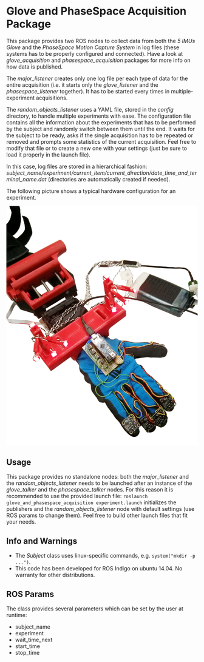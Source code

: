 # Glove and PhaseSpace Acquisition Package
This package provides two ROS nodes to collect data from both the *5 IMUs Glove* and the *PhaseSpace Motion Capture System* in log files (these systems has to be properly configured and connected). Have a look at *glove_acquisition* and *phasespace_acquisition* packages for more info on how data is published.

The *major_listener* creates only one log file per each type of data for the entire acquisition (i.e. it starts only the *glove_listener* and the *phasespace_listener* together). It has to be started every times in multiple-experiment acquisitions.

The *random_objects_listener* uses a YAML file, stored in the *config* directory, to handle multiple experiments with ease. The configuration file contains all the information about the experiments that has to be performed by the subject and randomly switch between them until the end. It waits for the subject to be ready, asks if the single acquisition has to be repeated or removed and prompts some statistics of the current acquisition. Feel free to modify that file or to create a new one with your settings (just be sure to load it properly in the launch file). 

In this case, log files are stored in a hierarchical fashion: *subject_name/experiment/current_item/current_direction/date_time_and_terminal_name.dat* (directories are automatically created if needed).

The following picture shows a typical hardware configuration for an experiment.

![experiment setup](media/experiment_setup.png)

## Usage
This package provides no standalone nodes: both the *major_listener* and the *random_objects_listener* needs to be launched after an instance of the *glove_talker* and the *phasespace_talker* nodes. For this reason it is recommended to use the provided launch file: `roslaunch glove_and_phasespace_acquisition experiment.launch` initializes the publishers and the *random_objects_listener* node with default settings (use ROS params to change them). Feel free to build other launch files that fit your needs. 

## Info and Warnings

- The *Subject* class uses linux-specific commands, e.g. `system("mkdir -p ...")`. 
- This code has been developed for ROS Indigo on ubuntu 14.04. No warranty for other distributions.

## ROS Params
The class provides several parameters which can be set by the user at runtime:

- subject_name
- experiment
- wait_time_next
- start_time
- stop_time
